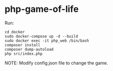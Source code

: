 # php-game-of-life
Run:  
```
cd docker
sudo docker-compose up -d --build
sudo docker exec -it php_web /bin/bash
composer install
composer dump-autoload
php src/index.php
```

NOTE: Modify config.json file to change the game.